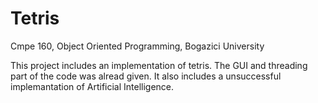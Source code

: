 # Tetris
Cmpe 160, Object Oriented Programming, Bogazici University

This project includes an implementation of tetris. The GUI and threading part of the code was alread given. It also includes a unsuccessful implemantation of Artificial Intelligence. 
